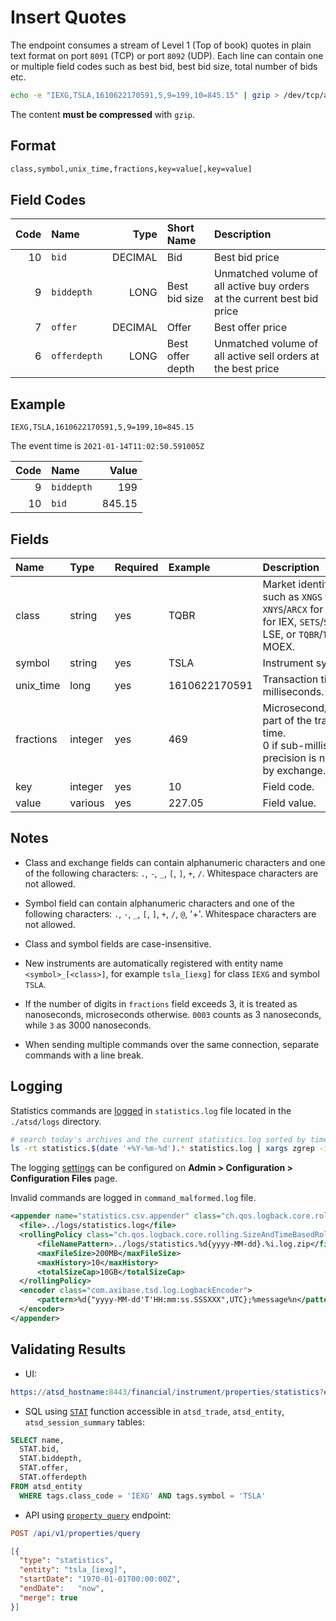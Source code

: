 # Insert Quotes

The endpoint consumes a stream of Level 1 (Top of book) quotes in plain text format on port `8091` (TCP) or port `8092` (UDP). Each line can contain one or multiple field codes such as best bid, best bid size, total number of bids etc.

```bash
echo -e "IEXG,TSLA,1610622170591,5,9=199,10=845.15" | gzip > /dev/tcp/atsd_hostname/8091
```

The content **must be compressed** with `gzip`.

## Format

```bash
class,symbol,unix_time,fractions,key=value[,key=value]
```

## Field Codes

|Code|Name|Type|Short Name | Description|
|---:|:---|---:|:---|:---|
| 10 | `bid` | DECIMAL | Bid | Best bid price |
| 9 | `biddepth` | LONG | Best bid size | Unmatched volume of all active buy orders at the current best bid price |
| 7 | `offer` | DECIMAL | Offer | Best offer price |
| 6 | `offerdepth` | LONG | Best offer depth | Unmatched volume of all active sell orders at the best price |

## Example

```ls
IEXG,TSLA,1610622170591,5,9=199,10=845.15
```

The event time is `2021-01-14T11:02:50.591005Z`

|Code|Name|Value|
|---:|:---|---:|
|9 | `biddepth` | 199 |
|10 | `bid` | 845.15 |

## Fields

|Name|Type|Required|Example|Description|
|:---|:---|:---|:---|:---|
|class|string|yes|TQBR| Market identifier [code](https://www.iso20022.org/market-identifier-codes) such as `XNGS` for NASDAQ, `XNYS`/`ARCX` for NYSE, `IEXG` for IEX, `SETS`/`SEAQ`/`IOB` for LSE, or `TQBR`/`TQCB`/`CETS` for MOEX. |
|symbol|string|yes|TSLA| Instrument symbol.|
|unix_time|long|yes|1610622170591| Transaction time in Unix milliseconds.|
|fractions|integer|yes|469| Microsecond/nanosecond part of the transaction time. <br>0 if sub-millisecond precision is not supported by exchange.|
|key|integer|yes|10|Field code.|
|value|various|yes|227.05|Field value.|

## Notes

* Class and exchange fields can contain alphanumeric characters and one of the following characters: `.`, `-`, `_`, `[`, `]`, `+`, `/`. Whitespace characters are not allowed.

* Symbol field can contain alphanumeric characters and one of the following characters: `.`, `-`, `_`, `[`, `]`, `+`, `/`, `@`, '+'. Whitespace characters are not allowed.

* Class and symbol fields are case-insensitive.

* New instruments are automatically registered with entity name `<symbol>_[<class>]`, for example `tsla_[iexg]` for class `IEXG` and symbol `TSLA`.

* If the number of digits in `fractions` field exceeds 3, it is treated as nanoseconds, microseconds otherwise. `0003` counts as 3 nanoseconds, while `3` as 3000 nanoseconds.

* When sending multiple commands over the same connection, separate commands with a line break.

## Logging

Statistics commands are [logged](../administration/logging.md) in `statistics.log` file located in the `./atsd/logs` directory.

```sh
# search today's archives and the current statistics.log sorted by time
ls -rt statistics.$(date '+%Y-%m-%d').* statistics.log | xargs zgrep -ih "IEXG,TSLA" | grep -E ",(9|10)="
```

The logging [settings](../administration/logging.md) can be configured on **Admin > Configuration > Configuration Files** page.

Invalid commands are logged in `command_malformed.log` file.

```xml
<appender name="statistics.csv.appender" class="ch.qos.logback.core.rolling.RollingFileAppender">
  <file>../logs/statistics.log</file>
  <rollingPolicy class="ch.qos.logback.core.rolling.SizeAndTimeBasedRollingPolicy">
      <fileNamePattern>../logs/statistics.%d{yyyy-MM-dd}.%i.log.zip</fileNamePattern>
      <maxFileSize>200MB</maxFileSize>
      <maxHistory>10</maxHistory>
      <totalSizeCap>10GB</totalSizeCap>
  </rollingPolicy>
  <encoder class="com.axibase.tsd.log.LogbackEncoder">
      <pattern>%d{"yyyy-MM-dd'T'HH:mm:ss.SSSXXX",UTC};%message%n</pattern>
  </encoder>
</appender>
```

## Validating Results

* UI:

```elm
https://atsd_hostname:8443/financial/instrument/properties/statistics?entity=TSLA_[IEXG]
```

* SQL using [`STAT`](./sql.md#stat) function accessible in `atsd_trade`, `atsd_entity`, `atsd_session_summary` tables:

```sql
SELECT name,
  STAT.bid,
  STAT.biddepth,
  STAT.offer,
  STAT.offerdepth
FROM atsd_entity
  WHERE tags.class_code = 'IEXG' AND tags.symbol = 'TSLA'
```

* API using [`property query`](../api/data/properties/query.md) endpoint:

```elm
POST /api/v1/properties/query
```

```json
[{
  "type": "statistics",
  "entity": "tsla_[iexg]",
  "startDate": "1970-01-01T00:00:00Z",
  "endDate":   "now",
  "merge": true
}]
```